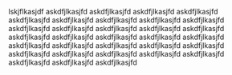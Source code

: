 lskjflkasjdf
askdfjlkasjfd
askdfjlkasjfd
askdfjlkasjfd
askdfjlkasjfd
askdfjlkasjfd
askdfjlkasjfd
askdfjlkasjfd
askdfjlkasjfd
askdfjlkasjfd
askdfjlkasjfd
askdfjlkasjfd
askdfjlkasjfd
askdfjlkasjfd
askdfjlkasjfd
askdfjlkasjfd
askdfjlkasjfd
askdfjlkasjfd
askdfjlkasjfd
askdfjlkasjfd
askdfjlkasjfd
askdfjlkasjfd
askdfjlkasjfd
askdfjlkasjfd
askdfjlkasjfd
askdfjlkasjfd
askdfjlkasjfd
askdfjlkasjfd
askdfjlkasjfd
askdfjlkasjfd
askdfjlkasjfd
askdfjlkasjfd
askdfjlkasjfd
